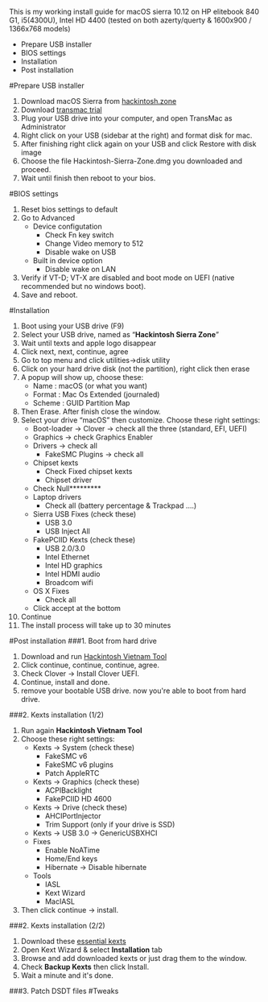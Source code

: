 This is my working install guide for macOS sierra 10.12 on HP elitebook 840 G1, i5(4300U), Intel HD 4400 (tested on both azerty/querty & 1600x900 / 1366x768 models)

* Prepare USB installer
* BIOS settings
* Installation
* Post installation

#Prepare USB installer
1. Download macOS Sierra from [hackintosh.zone](https://www.hackintosh.zone/file/1008-hackintosh-sierra/)
1. Download [transmac trial](https://www.hackintosh.zone/file/1020-transmac-for-sierra/)
1. Plug your USB drive into your computer, and open TransMac as Administrator
1. Right click on your USB (sidebar at the right) and format disk for mac.
1. After finishing right click again on your USB and click Restore with disk image
1. Choose the file Hackintosh-Sierra-Zone.dmg you downloaded and proceed.
1. Wait until finish then reboot to your bios.

#BIOS settings
1. Reset bios settings to default
1. Go to Advanced
    * Device configutation
        * Check Fn key switch
        * Change Video memory to 512
        * Disable wake on USB
    * Built in device option
        * Disable wake on LAN
1. Verify if VT-D; VT-X are disabled and boot mode on UEFI (native recommended but no windows boot).
1. Save and reboot.

#Installation
1. Boot using your USB drive (F9)
1. Select your USB drive, named as “**Hackintosh Sierra Zone**”
1. Wait until texts and apple logo disappear
1. Click next, next, continue, agree
1. Go to top menu and click utilities->disk utility
1. Click on your hard drive disk (not the partition), right click then erase
1. A popup will show up, choose these:
    * Name : macOS (or what you want)
    * Format : Mac Os Extended (journaled)
    * Scheme : GUID Partition Map
1. Then Erase. After finish close the window.
1. Select your drive “macOS” then customize. Choose these right settings:
    * Boot-loader -> Clover -> check all the three (standard, EFI, UEFI)
    * Graphics -> check Graphics Enabler
    * Drivers -> check all 
        * FakeSMC Plugins -> check all
    * Chipset kexts
        * Check Fixed chipset kexts
        * Chipset driver
    * Check Null*********
    * Laptop drivers
        * Check all (battery percentage & Trackpad ….)
    * Sierra USB Fixes (check these)
        * USB 3.0
        * USB Inject All
    * FakePCIID Kexts (check these)
        * USB 2.0/3.0
        * Intel Ethernet
        * Intel HD graphics
        * Intel HDMI audio
        * Broadcom wifi
    * OS X Fixes
        * Check all
    * Click accept at the bottom
1. Continue
1. The install process will take up to 30 minutes

#Post installation
###1. Boot from hard drive
1. Download and run [Hackintosh Vietnam Tool](https://drive.google.com/open?id=16ezQQVHtwdbxBkb3B8OtIbNKLLiNizGA) 
1. Click continue, continue, continue, agree.
1. Check Clover -> Install Clover UEFI.
1. Continue, install and done.
1. remove your bootable USB drive. now you're able to boot from hard drive.

###2. Kexts installation (1/2)
1. Run again **Hackintosh Vietnam Tool** 
1. Choose these right settings:
    * Kexts -> System (check these)
        * FakeSMC v6
        * FakeSMC v6 plugins
        * Patch AppleRTC
    * Kexts -> Graphics (check these)
        * ACPIBacklight
        * FakePCIID HD 4600
    * Kexts -> Drive (check these)
        * AHCIPortInjector
        * Trim Support (only if your drive is SSD)
    * Kexts -> USB 3.0 -> GenericUSBXHCI
    * Fixes
        * Enable NoATime
        * Home/End keys
        * Hibernate -> Disable hibernate
    * Tools
        * IASL
        * Kext Wizard
        * MacIASL
1. Then click continue -> install.

###2. Kexts installation (2/2)
1. Download these [essential kexts](https://drive.google.com/open?id=1J8kTbd6FmRWq_hR-TRmTE-QFJHpXtDtR)
1. Open Kext Wizard & select **Installation** tab
1. Browse and add downloaded kexts or just drag them to the window.
1. Check **Backup Kexts** then click Install.
1. Wait a minute and it's done.

###3. Patch DSDT files
#Tweaks

